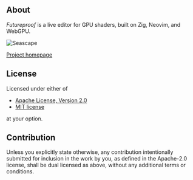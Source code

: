 ## About
*Futureproof* is a live editor for GPU shaders, built on Zig, Neovim, and WebGPU.

![Seascape](https://www.mattkeeter.com/projects/futureproof/seascape@2x.png)

[Project homepage](https://mattkeeter.com/projects/futureproof)

## License

Licensed under either of

 * [Apache License, Version 2.0](http://www.apache.org/licenses/LICENSE-2.0)
 * [MIT license](http://opensource.org/licenses/MIT)

at your option.

## Contribution

Unless you explicitly state otherwise, any contribution intentionally submitted
for inclusion in the work by you, as defined in the Apache-2.0 license, shall be
dual licensed as above, without any additional terms or conditions.
